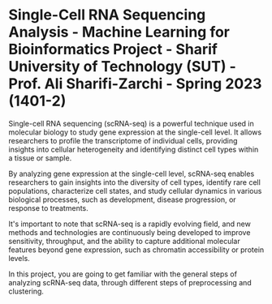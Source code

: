 # Single-Cell RNA Sequencing Analysis - Machine Learning for Bioinformatics Project - Sharif University of Technology (SUT) - Prof. Ali Sharifi-Zarchi - Spring 2023 (1401-2)


Single-cell RNA sequencing (scRNA-seq) is a powerful technique used in molecular biology to study gene expression at the single-cell level. It allows researchers to profile the transcriptome of individual cells, providing insights into cellular heterogeneity and identifying distinct cell types within a tissue or sample.

By analyzing gene expression at the single-cell level, scRNA-seq enables researchers to gain insights into the diversity of cell types, identify rare cell populations, characterize cell states, and study cellular dynamics in various biological processes, such as development, disease progression, or response to treatments.

It's important to note that scRNA-seq is a rapidly evolving field, and new methods and technologies are continuously being developed to improve sensitivity, throughput, and the ability to capture additional molecular features beyond gene expression, such as chromatin accessibility or protein levels.

In this project, you are going to get familiar with the general steps of analyzing scRNA-seq data, through different steps of preprocessing and clustering.
